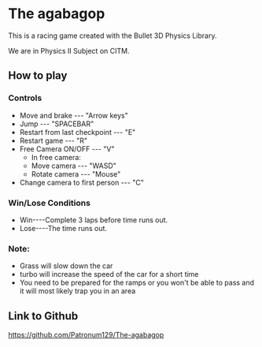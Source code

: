 # The agabagop
This is a racing game created with the Bullet 3D Physics Library.

We are in Physics II Subject on CITM.



## How to play

### Controls

- Move and brake  --- "Arrow keys"
- Jump  --- "SPACEBAR"
- Restart from last checkpoint  --- "E"
- Restart game  --- "R"
- Free Camera ON/OFF --- "V"
  - In free camera:
  - Move camera --- "WASD"
  - Rotate camera  --- "Mouse"
- Change camera to first person --- "C"

### Win/Lose Conditions

- Win----Complete 3 laps before time runs out.
- Lose----The time runs out.

### Note:

- Grass will slow down the car
- turbo will increase the speed of the car for a short time
- You need to be prepared for the ramps or you won't be able to pass and it will most likely trap you in an area

## Link to Github

https://github.com/Patronum129/The-agabagop
